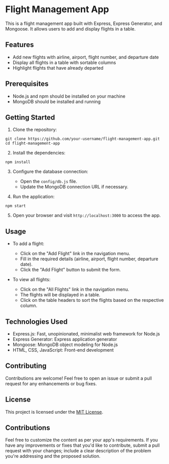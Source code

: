 # Flight Management App

This is a flight management app built with Express, Express Generator, and Mongoose. It allows users to add and display flights in a table.

## Features

- Add new flights with airline, airport, flight number, and departure date
- Display all flights in a table with sortable columns
- Highlight flights that have already departed

## Prerequisites

- Node.js and npm should be installed on your machine
- MongoDB should be installed and running

## Getting Started

1. Clone the repository:

```shell
git clone https://github.com/your-username/flight-management-app.git
cd flight-management-app
```

2. Install the dependencies:

```shell
npm install
```

3. Configure the database connection:

   - Open the `config/db.js` file.
   - Update the MongoDB connection URL if necessary.

4. Run the application:

```shell
npm start
```

5. Open your browser and visit `http://localhost:3000` to access the app.

## Usage

- To add a flight:
  - Click on the "Add Flight" link in the navigation menu.
  - Fill in the required details (airline, airport, flight number, departure date).
  - Click the "Add Flight" button to submit the form.

- To view all flights:
  - Click on the "All Flights" link in the navigation menu.
  - The flights will be displayed in a table.
  - Click on the table headers to sort the flights based on the respective column.

## Technologies Used

- Express.js: Fast, unopinionated, minimalist web framework for Node.js
- Express Generator: Express application generator
- Mongoose: MongoDB object modeling for Node.js
- HTML, CSS, JavaScript: Front-end development

## Contributing

Contributions are welcome! Feel free to open an issue or submit a pull request for any enhancements or bug fixes.

## License

This project is licensed under the [MIT License](https://opensource.org/licenses/MIT).

## Contributions

Feel free to customize the content as per your app's requirements. 
If you have any improvements or fixes that you'd like to contribute, submit a pull request with your changes; include a clear description of the problem you're addressing and the proposed solution.